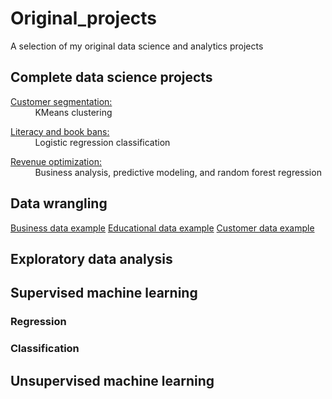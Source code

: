 # Original_projects
A selection of my original data science and analytics projects

## Complete data science projects 
[Customer segmentation:](./capstone)     
       &nbsp; &nbsp; &nbsp; &nbsp; &nbsp;    KMeans clustering   
       
[Literacy and book bans:](./literacy_project)    
       &nbsp; &nbsp; &nbsp; &nbsp; &nbsp;    Logistic regression classification

[Revenue optimization:](./revenue_analysis)    
       &nbsp; &nbsp; &nbsp; &nbsp; &nbsp;    Business analysis, predictive modeling, and random forest regression

## Data wrangling
[Business data example](./revenue_analysis/02_data_wrangling.ipynb)
[Educational data example](./literacy_project/02_data_wrangling.ipynb)
[Customer data example](./capstone/clustering/02_data_wrangling.ipynb)

## Exploratory data analysis

## Supervised machine learning 

### Regression

### Classification

## Unsupervised machine learning
